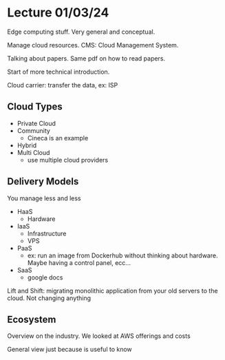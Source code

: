 # Lecture 01/03/24

Edge computing stuff. Very general and conceptual.

Manage cloud resources. CMS: Cloud Management System.

Talking about papers. Same pdf on how to read papers.

Start of more technical introduction.

Cloud carrier: transfer the data, ex: ISP

## Cloud Types

- Private Cloud
- Community
  - Cineca is an example
- Hybrid
- Multi Cloud
  - use multiple cloud providers

## Delivery Models

You manage less and less

- HaaS
  - Hardware
- IaaS
  - Infrastructure
  - VPS
- PaaS
  - ex: run an image from Dockerhub without thinking about hardware. Maybe having a control panel, ecc...
- SaaS
  - google docs

Lift and Shift: migrating monolithic application from your old servers to the cloud. Not changing anything

## Ecosystem

Overview on the industry. We looked at AWS offerings and costs

General view just because is useful to know